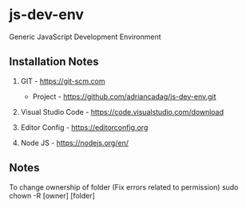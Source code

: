 # js-dev-env
Generic JavaScript Development Environment

Installation Notes
------------------
1. GIT - https://git-scm.com
   * Project - https://github.com/adriancadag/js-dev-env.git

2. Visual Studio Code - https://code.visualstudio.com/download

3. Editor Config - https://editorconfig.org

4. Node JS - https://nodejs.org/en/

Notes
-----
To change ownership of folder (Fix errors related to permission)
sudo chown -R [owner] [folder]
